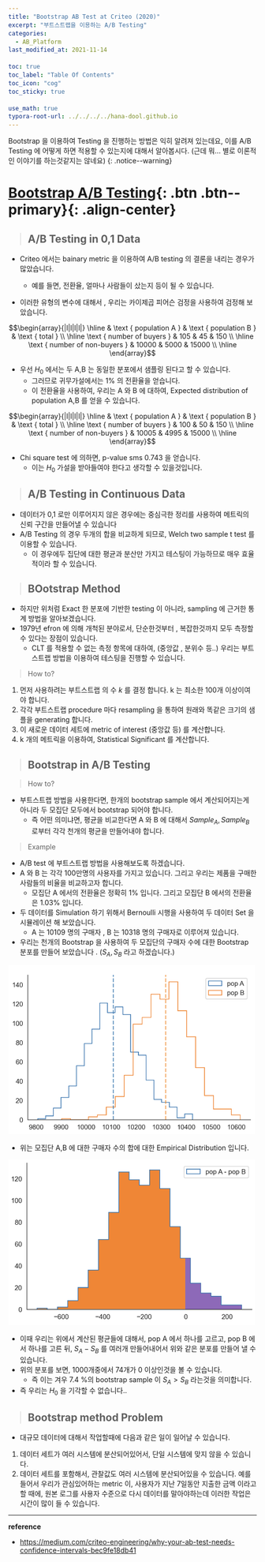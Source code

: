 ```yaml
---
title: "Bootstrap AB Test at Criteo (2020)"
excerpt: "부트스트랩을 이용하는 A/B Testing"
categories:
  - AB_Platform
last_modified_at: 2021-11-14

toc: true
toc_label: "Table Of Contents"
toc_icon: "cog"
toc_sticky: true

use_math: true
typora-root-url: ../../../../hana-dool.github.io
---
```


 Bootstrap 을 이용하여 Testing 을 진행하는 방법은 익히 알려져 있는데요, 이를 A/B Testing 에 어떻게 하면 적용할 수 있는지에 대해서 알아봅시다. (근데 뭐... 별로 이론적인 이야기를 하는것같지는 않네요)
{: .notice--warning}

# [Bootstrap A/B Testing](#link){: .btn .btn--primary}{: .align-center}

> ## A/B Testing in 0,1 Data

- Criteo 에서는 bainary metric 을 이용하여 A/B testing 의 결론을 내리는 경우가 많았습니다. 
  - 예를 들면, 전환율, 얼마나 사람들이 샀는지 등이 될 수 있습니다.

- 이러한 유형의 변수에 대해서 , 우리는 카이제곱 피어슨 검정을 사용하여 검정해 보았습니다.

$$\begin{array}{|l|l|l|l|}
\hline & \text { population A } & \text { population B } & \text { total } \\
\hline \text { number of buyers } & 105 & 45 & 150 \\
\hline \text { number of non-buyers } & 10000 & 5000 & 15000 \\
\hline
\end{array}$$

- 우선 $H_0$ 에서는 두 A,B 는 동일한 분포에서 샘플링 된다고 할 수 있습니다.
  - 그러므로 귀무가설에서는 1% 의 전환율을 얻습니다. 
  - 이 전환율을 사용하여, 우리는 A 와 B 에 대하여, Expected distribution of population A,B 를 얻을 수 있습니다. 

$$\begin{array}{|l|l|l|l|}
\hline & \text { population A } & \text { population B } & \text { total } \\
\hline \text { number of buyers } & 100 & 50 & 150 \\
\hline \text { number of non-buyers } & 10005 & 4995 & 15000 \\
\hline
\end{array}$$

- Chi square test 에 의하면, p-value sms 0.743 을 얻습니다.
  - 이는 $H_0$ 가설을 받아들여야 한다고 생각할 수 있을것입니다.

> ## A/B Testing in Continuous Data

- 데이터가 0,1 로만 이루어지지 않은 경우에는 중심극한 정리를 사용하여 메트릭의 신뢰 구간을 만들어낼 수 있습니다
- A/B Testing 의 경우 두개의 합을 비교하게 되므로, Welch two sample t test 를 이용할 수 있습니다. 
  - 이 경우에두 집단에 대한 평균과 분산만 가지고 테스팅이 가능하므로 매우 효율적이라 할 수 있습니다. 

> ## BOotstrap Method

- 하지만 위처럼 Exact 한 분포에 기반한 testing 이 아니라, sampling 에 근거한 통계 방법을 알아보겠습니다.
- 1979년 efron 에 의해 개척된 분야로서, 단순한것부터 , 복잡한것까지 모두 측정할 수 있다는 장점이 있습니다. 
  - CLT 를 적용할 수 없는 측정 항목에 대하여, (중앙값 , 분위수 등..) 우리는 부트스트랩 방법을 이용하여 테스팅을 진행할 수 있습니다. 

> How to? 

1. 먼저 사용하려는 부트스트랩 의 수 *k* 를 결정 합니다. k 는 최소한 100개 이상이여야 합니다. 
2. 각각 부트스트랩 procedure 마다 resampling 을 통하여 원래와 똑같은 크기의 샘플을 generating 합니다.
3. 이 새로운 데이터 세트에  metric of interest (중앙값 등) 를 계산합니다. 
4. k 개의 메트릭을 이용하여, Statistical Significant 를 계산합니다. 

> ## Bootstrap in A/B Testing 

> How to?

- 부트스트랩 방법을 사용한다면, 한개의 bootstrap sample 에서 계산되어지는게 아니라 두 모집단 모두에서 bootstrap 되어야 합니다. 
  - 즉 어떤 의미냐면, 평균을 비교한다면 A 와 B 에 대해서 $Sample_{A} , Sample _B$  로부터 각각 천개의 평균을 만들어내야 합니다.

> Example

- A/B test 에 부트스트랩 방법을 사용해보도록 하겠습니다. 
- A 와 B 는 각각 100만명의 사용자를 가지고 있습니다. 그리고 우리는 제품을 구매한 사람들의 비율을 비교하고자 합니다. 
  - 모집단 A 에서의 전환율은 정확히 1% 입니다. 그리고 모집단 B 에서의 전환율은 1.03% 입니다.
- 두 데이터를 Simulation 하기 위해서 Bernoulli 시행을 사용하여 두 데이터 Set 을 시뮬레이션 해 보았습니다. 
  - A 는 10109 명의 구매자 , B 는 10318 명의 구매자로 이루어져 있습니다. 
- 우리는 천개의 Bootstrap 을 사용하여 두 모집단의 구매자 수에 대한 Bootstrap 분포를 만들어 보았습니다 . ($S_A , S_B$ 라고 하겠습니다.) 

![png](/assets/images/Stat/103_1.png)

- 위는 모집단 A,B 에 대한 구매자 수의 합에 대한 Empirical Distribution 입니다. 

![png](/assets/images/Stat/103_2.png)

- 이때 우리는 위에서 계산된 평균들에 대해서, pop A 에서 하나를 고르고, pop B 에서 하나를 고른 뒤,  $S_A - S_B$ 를 여러개 만들어내어서 위와 같은 분포를 만들어 낼 수 있습니다.
- 위의 분포를 보면, 1000개중에서 74개가 0 이상인것을 볼 수 있습니다. 
  - 즉 이는 겨우 7.4 %의 bootstrap sample 이 $S_A > S_B$ 라는것을 의미합니다.
- 즉 우리는 $H_0$ 을 기각할 수 없습니다..

> ## Bootstrap method Problem

- 대규모 데이터에 대해서 작업할때에 다음과 같은 일이 일어날 수 있습니다. 

1. 데이터 세트가 여러 시스템에 분산되어있어서, 단일 시스템에 맞지 않을 수 있습니다.
2. 데이터 세트를 포함해서, 관찰값도 여러 시스템에 분산되어있을 수 있습니다. 예를 들어서 우리가 관심있어하는 metric 이, 사용자가 지난 7일동안 지출한 금액 이라고 할 때에, 원본 로그를 사용자 수준으로 다시 데이터를 말아야하는데 이러한 작업은 시간이 많이 들 수 있습니다.

---

**reference**

- <https://medium.com/criteo-engineering/why-your-ab-test-needs-confidence-intervals-bec9fe18db41>

  

